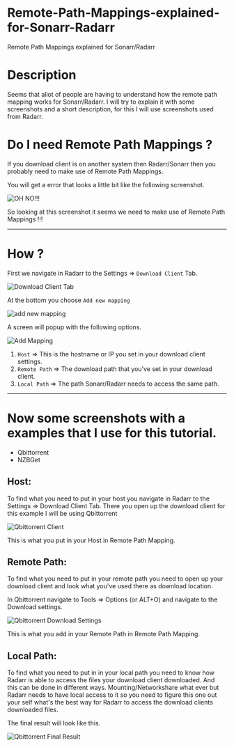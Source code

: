 # Remote-Path-Mappings-explained-for-Sonarr-Radarr

Remote Path Mappings explained for Sonarr/Radarr

# Description
Seems that allot of people are having to understand how the remote path mapping works for Sonarr/Radarr.
I will try to explain it with some screenshots and a short description,
for this I will use screenshots used from Radarr.



# Do I need Remote Path Mappings ?

If you download client is on another system then Radarr/Sonarr then you probably need to make use of Remote Path Mappings.

You will get a error that looks a little bit like the following screenshot.

![OH NO!!!](http://my.jetscreenshot.com/13737/20190126-oiao-44kb.png)

So looking at this screenshot it seems we need to make use of Remote Path Mappings !!!

------

# How ?

First we navigate in Radarr to the Settings => `Download Client` Tab.

![Download Client Tab](http://my.jetscreenshot.com/13737/20190126-5k5d-31kb.png)

At the bottom you choose `Add new mapping`

![add new mapping](http://my.jetscreenshot.com/13737/20190126-gsm6-11kb.png)

A screen will popup with the following options.

![Add Mapping](http://my.jetscreenshot.com/13737/20190126-0srw-12kb.png)

1. `Host` => This is the hostname or IP you set in your download client settings.
2. `Remote Path` => The download path that you've set in your download client.
3. `Local Path` => The path Sonarr/Radarr needs to access the same path.



------

# Now some screenshots with a examples that I use for this tutorial.

- Qbittorrent
- NZBGet

## Host:

To find what you need to put in your host you navigate in Radarr to the Settings => Download Client Tab.
There you open up the download client for this example I will be using Qbittorrent

![Qbittorrent Client](http://my.jetscreenshot.com/13737/20190126-heqh-6kb.png)

This is what you put in your Host in Remote Path Mapping.



## Remote Path:

To find what you need to put in your remote path you need to open up your download client and look what you've used there as download location.

In Qbittorrent navigate to Tools => Options (or ALT+O) and navigate to the Download settings.

![Qbittorrent Download Settings](http://my.jetscreenshot.com/13737/20190126-3wa7-61kb.png)



This is what you add in your Remote Path in Remote Path Mapping.



## Local Path:

To find what you need to put in in your local path you need to know how Radarr is able to access the files your download client downloaded.
And this can be done in different ways.
Mounting/Networkshare what ever but Radarr needs to have local access to it so you need to figure this one out your self what's the best way for Radarr to access the download clients downloaded files.

The final result will look like this.

![Qbittorrent Final Result](http://my.jetscreenshot.com/13737/20190126-ngqk-13kb.png)

